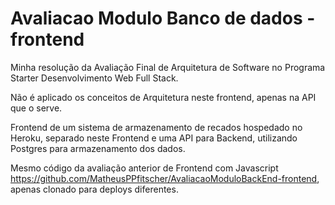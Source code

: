 # Avaliacao Modulo Banco de dados - frontend

Minha resolução da Avaliação Final de Arquitetura de Software no Programa Starter Desenvolvimento Web Full Stack.

Não é aplicado os conceitos de Arquitetura neste frontend, apenas na API que o serve.

Frontend de um sistema de armazenamento de recados hospedado no Heroku, separado neste Frontend e uma API para Backend, utilizando Postgres para armazenamento dos dados.

Mesmo código da avaliação anterior de Frontend com Javascript https://github.com/MatheusPPfitscher/AvaliacaoModuloBackEnd-frontend, apenas clonado para deploys diferentes.
